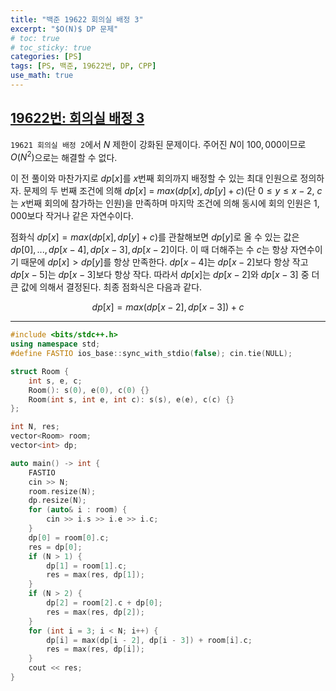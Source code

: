 ```yaml
---
title: "백준 19622 회의실 배정 3"
excerpt: "$O(N)$ DP 문제"
# toc: true
# toc_sticky: true
categories: [PS]
tags: [PS, 백준, 19622번, DP, CPP]
use_math: true
---
```


## [19622번: 회의실 배정 3](https://www.acmicpc.net/problem/19622)

`19621 회의실 배정 2`에서 $N$ 제한이 강화된 문제이다. 주어진 $N$이 $100,000$이므로 $O(N^2)$으로는 해결할 수 없다.  

이 전 풀이와 마찬가지로 $dp[x]$를 $x$번째 회의까지 배정할 수 있는 최대 인원으로 정의하자. 문제의 두 번째 조건에 의해 $dp[x]$ = $max(dp[x], dp[y] + c)$(단 $0 \leq y \leq x-2$, $c$는 $x$번째 회의에 참가하는 인원)을 만족하며 마지막 조건에 의해 동시에 회의 인원은 $1,000$보다 작거나 같은 자연수이다.  

점화식 $dp[x] = max(dp[x], dp[y] + c)$를 관찰해보면 $dp[y]$로 올 수 있는 값은 $dp[0], ... , dp[x-4], dp[x-3], dp[x-2]$이다. 이 때 더해주는 수 $c$는 항상 자연수이기 때문에 $dp[x] > dp[y]$를 항상 만족한다. $dp[x - 4]$는 $dp[x - 2]$보다 항상 작고 $dp[x-5]$는 $dp[x-3]$보다 항상 작다. 따라서 $dp[x]$는 $dp[x-2]$와 $dp[x-3]$ 중 더 큰 값에 의해서 결정된다. 최종 점화식은 다음과 같다.

$$ dp[x] = max(dp[x - 2], dp[x - 3]) + c $$
 
<hr>

```cpp
#include <bits/stdc++.h>
using namespace std;
#define FASTIO ios_base::sync_with_stdio(false); cin.tie(NULL);

struct Room {
    int s, e, c;
    Room(): s(0), e(0), c(0) {}
    Room(int s, int e, int c): s(s), e(e), c(c) {}
};

int N, res;
vector<Room> room;
vector<int> dp;

auto main() -> int {
    FASTIO
    cin >> N;
    room.resize(N);
    dp.resize(N);
    for (auto& i : room) {
        cin >> i.s >> i.e >> i.c;
    }
    dp[0] = room[0].c;
    res = dp[0];
    if (N > 1) {
        dp[1] = room[1].c;
        res = max(res, dp[1]);
    }
    if (N > 2) {
        dp[2] = room[2].c + dp[0];
        res = max(res, dp[2]);
    }
    for (int i = 3; i < N; i++) {
        dp[i] = max(dp[i - 2], dp[i - 3]) + room[i].c;
        res = max(res, dp[i]);
    }
    cout << res;
}
```

<br><br>